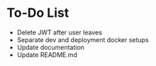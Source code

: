 # To-Do List

- Delete JWT after user leaves
- Separate dev and deployment docker setups
- Update documentation
- Update README.md
